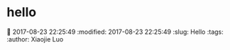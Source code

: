 hello
==========

:date: 2017-08-23 22:25:49
:modified: 2017-08-23 22:25:49
:slug: Hello
:tags:  
:author: Xiaojie Luo

